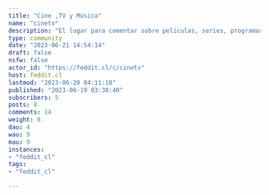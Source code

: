 ```yaml
---
title: "Cine ,TV y Música" 
name: "cinetv"
description: "El lugar para comentar sobre películas, series, programas de televisión y música.Los **spoilers** deben estar correctamente [etiquetados](https://join-lemmy.org/docs/en/users/02-media.html) de la siguiente manera:```::: spoiler [advertencia de spoiler]Comentario con spoiler aquí:::```"
type: community
date: "2023-06-21 14:54:14"
draft: false
nsfw: false
actor_id: "https://feddit.cl/c/cinetv"
host: feddit.cl
lastmod: "2023-06-20 04:11:18"
published: "2023-06-19 03:38:40"
subscribers: 5
posts: 8
comments: 14
weight: 8
dau: 4
wau: 9
mau: 9
instances:
- "feddit_cl"
tags: 
- "feddit_cl"

---
```

